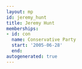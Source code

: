 ```yaml
---
layout: mp
id: jeremy_hunt
title: Jeremy Hunt
memberships:
- id: con
  name: Conservative Party
  start: '2005-06-28'
  end: 
autogenerated: true
---
```

